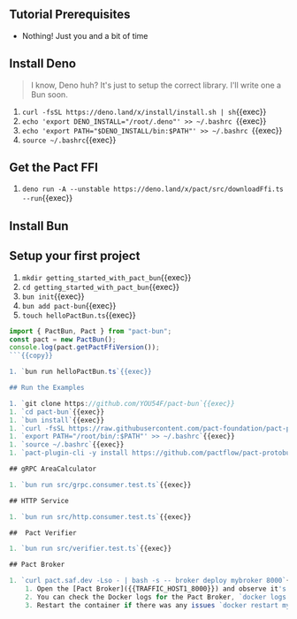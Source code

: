 ## Tutorial Prerequisites

- Nothing! Just you and a bit of time

## Install Deno

> I know, Deno huh? It's just to setup the correct library. I'll write one a Bun soon.

1. `curl -fsSL https://deno.land/x/install/install.sh | sh`{{exec}}
1. `echo 'export DENO_INSTALL="/root/.deno"' >> ~/.bashrc `{{exec}}
1. `echo 'export PATH="$DENO_INSTALL/bin:$PATH"' >> ~/.bashrc `{{exec}}
1. `source ~/.bashrc`{{exec}}

## Get the Pact FFI

1. `deno run -A --unstable https://deno.land/x/pact/src/downloadFfi.ts --run`{{exec}}

## Install Bun

## Setup your first project

1. `mkdir getting_started_with_pact_bun`{{exec}}
1. `cd getting_started_with_pact_bun`{{exec}}
1. `bun init`{{exec}}
1. `bun add pact-bun`{{exec}}
1. `touch helloPactBun.ts`{{exec}}

```ts
import { PactBun, Pact } from "pact-bun";
const pact = new PactBun();
console.log(pact.getPactFfiVersion());
```{{copy}}

1. `bun run helloPactBun.ts`{{exec}}

## Run the Examples

1. `git clone https://github.com/YOU54F/pact-bun`{{exec}}
1. `cd pact-bun`{{exec}}
1. `bun install`{{exec}}
1. `curl -fsSL https://raw.githubusercontent.com/pact-foundation/pact-plugins/main/scripts/install-plugin-cli.sh | bash`{{exec}}
1. `export PATH="/root/bin/:$PATH"' >> ~/.bashrc`{{exec}}
1. `source ~/.bashrc`{{exec}}
1. `pact-plugin-cli -y install https://github.com/pactflow/pact-protobuf-plugin/releases/latest`{{exec}}

## gRPC AreaCalculator

1. `bun run src/grpc.consumer.test.ts`{{exec}}

## HTTP Service

1. `bun run src/http.consumer.test.ts`{{exec}}

##  Pact Verifier

1. `bun run src/verifier.test.ts`{{exec}}

## Pact Broker

1. `curl pact.saf.dev -Lso - | bash -s -- broker deploy mybroker 8000`{{exec}}
    1. Open the [Pact Broker]({{TRAFFIC_HOST1_8000}}) and observe it's contents.
    2. You can check the Docker logs for the Pact Broker, `docker logs mybroker_pact_broker_1`{{exec}}
    3. Restart the container if there was any issues `docker restart mybroker_pact_broker_1`{{exec}}
